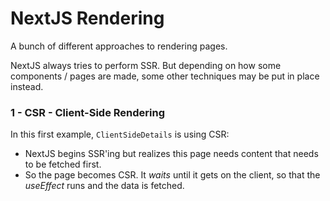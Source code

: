 # NextJS Rendering

A bunch of different approaches to rendering pages.

NextJS always tries to perform SSR. But depending on how some components / pages are made, some other techniques may be put in place instead.

### 1 - CSR - Client-Side Rendering

In this first example, `ClientSideDetails` is using CSR:
- NextJS begins SSR'ing but realizes this page needs content that needs to be fetched first.
- So the page becomes CSR. It *waits* until it gets on the client, so that the *useEffect* runs and the data is fetched.